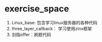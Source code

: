# exercise_space

1. Linux_base: 包含学习linux服务器的各种代码
2. three_layer_callback： 学习使用zinx框架
3. 剑指offer：刷题代码
